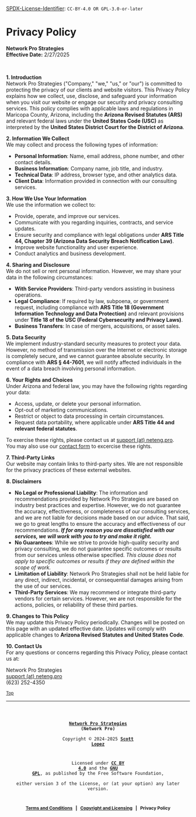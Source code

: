 <!-- =========================================================================
SPDX-License-Identifier: CC-BY-4.0 OR GPL-3.0-or-later
This file is part of Network Pro.
========================================================================== -->

<!--
Network Pro Strategies (Network Pro)
Copyright © 2024-2025 Scott Lopez

---

I. Creative Commons Attribution 4.0 International

Network Pro (the "Licensed Material") is licensed under Creative Commons Attribution 4.0 International ("CC BY 4.0"). To view a copy of this license, visit https://creativecommons.org/licenses/by/4.0/.

Per the terms of the License, you are free to distribute, remix, adapt, and build upon the Licensed Material for any purpose, even commercially. You must give appropriate credit, provide a link to the License, and indicate if changes were made.

The Licensor offers the Licensed Material as-is and as-available, and makes no representations or warranties of any kind concerning the Licensed Material, whether express, implied, statutory, or other. This includes, without limitation, warranties of title, merchantability, fitness for a particular purpose, non-infringement, absence of latent or other defects, accuracy, or the presence or absence of errors, whether or not known or discoverable.

Permissions beyond the scope of this License—or instead of those permitted by this License—may be available as further defined within this document.

  SPDX Reference: https://spdx.org/licenses/CC-BY-4.0.html
  Canonical URL: https://creativecommons.org/licenses/by/4.0/

---

II. GNU General Public License

Network Pro is free software: you can redistribute it and/or modify it under the terms of the GNU General Public License ("GNU GPL") as published by the Free Software Foundation, either version 3 of the License, or (at your option) any later version.

This material is distributed in the hope that it will be useful, but WITHOUT ANY WARRANTY; without even the implied warranty of MERCHANTABILITY or FITNESS FOR A PARTICULAR PURPOSE.

See the GNU General Public License for more details.

  SPDX Reference: https://spdx.org/licenses/GPL-3.0-or-later.html
  Canonical URL: https://www.gnu.org/licenses/gpl-3.0.html

---

Author: Scott Lopez
Email: <contact@neteng.pro>
Web: <https://bio.neteng.pro>
-->

[SPDX-License-Identifier](https://spdx.dev/learn/handling-license-info/):
`CC-BY-4.0 OR GPL-3.0-or-later`

<!-- markdownlint-disable MD036 -->

# <a id="top">Privacy Policy</a>

**Network Pro Strategies**  
**Effective Date:** 2/27/2025

&nbsp;

**1. Introduction**  
Network Pro Strategies ("Company," "we," "us," or "our") is committed to protecting the privacy of our clients and website visitors. This Privacy Policy explains how we collect, use, disclose, and safeguard your information when you visit our website or engage our security and privacy consulting services. This policy complies with applicable laws and regulations in Maricopa County, Arizona, including the **Arizona Revised Statutes (ARS)** and relevant federal laws under the **United States Code (USC)** as interpreted by the **United States District Court for the District of Arizona**.

**2. Information We Collect**  
We may collect and process the following types of information:

- **Personal Information**: Name, email address, phone number, and other contact details.
- **Business Information**: Company name, job title, and industry.
- **Technical Data**: IP address, browser type, and other analytics data.
- **Client Data**: Information provided in connection with our consulting services.

**3. How We Use Your Information**  
We use the information we collect to:

- Provide, operate, and improve our services.
- Communicate with you regarding inquiries, contracts, and service updates.
- Ensure security and compliance with legal obligations under **ARS Title 44, Chapter 39 (Arizona Data Security Breach Notification Law)**.
- Improve website functionality and user experience.
- Conduct analytics and business development.

**4. Sharing and Disclosure**  
We do not sell or rent personal information. However, we may share your data in the following circumstances:

- **With Service Providers**: Third-party vendors assisting in business operations.
- **Legal Compliance**: If required by law, subpoena, or government request, including compliance with **ARS Title 18 (Government Information Technology and Data Protection)** and relevant provisions under **Title 18 of the USC (Federal Cybersecurity and Privacy Laws)**.
- **Business Transfers**: In case of mergers, acquisitions, or asset sales.

**5. Data Security**  
We implement industry-standard security measures to protect your data. However, no method of transmission over the Internet or electronic storage is completely secure, and we cannot guarantee absolute security. In compliance with **ARS § 44-7601**, we will notify affected individuals in the event of a data breach involving personal information.

**6. Your Rights and Choices**  
Under Arizona and federal law, you may have the following rights regarding your data:

- Access, update, or delete your personal information.
- Opt-out of marketing communications.
- Restrict or object to data processing in certain circumstances.
- Request data portability, where applicable under **ARS Title 44 and relevant federal statutes**.

To exercise these rights, please contact us at [support (at) neteng.pro](mailto:support@neteng.pro).  
You may also use our [contact form](https://tr.ee/HAI1inalZH) to excercise these rights.

**7. Third-Party Links**  
Our website may contain links to third-party sites. We are not responsible for the privacy practices of these external websites.

**8. Disclaimers**

- **No Legal or Professional Liability**: The information and recommendations provided by Network Pro Strategies are based on industry best practices and expertise. However, we do not guarantee the accuracy, effectiveness, or completeness of our consulting services, and we are not liable for decisions made based on our advice. That said, we go to great lengths to ensure the accuracy and effectiveness of our recommendations. **_If for any reason you are dissatisfied with our services, we will work with you to try and make it right._**
- **No Guarantees**: While we strive to provide high-quality security and privacy consulting, we do not guarantee specific outcomes or results from our services unless otherwise specified. _This clause does not apply to specific outcomes or results if they are defined within the scope of work._
- **Limitation of Liability**: Network Pro Strategies shall not be held liable for any direct, indirect, incidental, or consequential damages arising from the use of our services.
- **Third-Party Services**: We may recommend or integrate third-party vendors for certain services. However, we are not responsible for the actions, policies, or reliability of these third parties.

**9. Changes to This Policy**  
We may update this Privacy Policy periodically. Changes will be posted on this page with an updated effective date. Updates will comply with applicable changes to **Arizona Revised Statutes and United States Code**.

**10. Contact Us**  
For any questions or concerns regarding this Privacy Policy, please contact us at:

Network Pro Strategies  
[support (at) neteng.pro](mailto:support@neteng.pro)  
(623) 252-4350

<sub>[Top](#top)</sub>

---

<code style="background: none; border: none; border-radius: 0; font-size: 12px; height: 50vh; outline: none; resize: none; text-align: center; width: 100%;">

**[Network Pro Strategies](https://netwk.pro/) (Network Pro)**  
Copyright &copy; 2024-2025 **[Scott Lopez](https://bio.neteng.pro)**

Licensed under **[CC BY 4.0](https://creativecommons.org/licenses/by/4.0/)** and the **[GNU GPL](https://spdx.org/licenses/GPL-3.0-or-later.html)**, as published by the Free Software Foundation,  
either version 3 of the License, or (at your option) any later version.

</code>

<span style="font-size: 12px; font-weight: bold; text-align: center;">

[Terms and Conditions](https://github.com/NetEng-Pro/neteng-pro.github.io/blob/master/legal/TERMS.md) &nbsp; | &nbsp; [Copyright and Licensing](https://github.com/NetEng-Pro/neteng-pro.github.io/blob/master/LICENSE.md) &nbsp; | &nbsp; Privacy Policy

</span>
